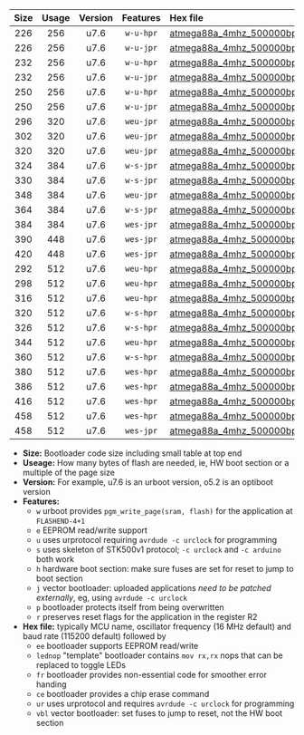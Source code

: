 |Size|Usage|Version|Features|Hex file|
|:-:|:-:|:-:|:-:|:--|
|226|256|u7.6|`w-u-hpr`|[atmega88a_4mhz_500000bps_ur.hex](https://raw.githubusercontent.com/stefanrueger/urboot/main//atmega88a_4mhz_500000bps_ur.hex)|
|226|256|u7.6|`w-u-jpr`|[atmega88a_4mhz_500000bps_ur_vbl.hex](https://raw.githubusercontent.com/stefanrueger/urboot/main//atmega88a_4mhz_500000bps_ur_vbl.hex)|
|232|256|u7.6|`w-u-hpr`|[atmega88a_4mhz_500000bps_lednop_ur.hex](https://raw.githubusercontent.com/stefanrueger/urboot/main//atmega88a_4mhz_500000bps_lednop_ur.hex)|
|232|256|u7.6|`w-u-jpr`|[atmega88a_4mhz_500000bps_lednop_ur_vbl.hex](https://raw.githubusercontent.com/stefanrueger/urboot/main//atmega88a_4mhz_500000bps_lednop_ur_vbl.hex)|
|250|256|u7.6|`w-u-hpr`|[atmega88a_4mhz_500000bps_lednop_fr_ur.hex](https://raw.githubusercontent.com/stefanrueger/urboot/main//atmega88a_4mhz_500000bps_lednop_fr_ur.hex)|
|250|256|u7.6|`w-u-jpr`|[atmega88a_4mhz_500000bps_lednop_fr_ur_vbl.hex](https://raw.githubusercontent.com/stefanrueger/urboot/main//atmega88a_4mhz_500000bps_lednop_fr_ur_vbl.hex)|
|296|320|u7.6|`weu-jpr`|[atmega88a_4mhz_500000bps_ee_ur_vbl.hex](https://raw.githubusercontent.com/stefanrueger/urboot/main//atmega88a_4mhz_500000bps_ee_ur_vbl.hex)|
|302|320|u7.6|`weu-jpr`|[atmega88a_4mhz_500000bps_ee_lednop_ur_vbl.hex](https://raw.githubusercontent.com/stefanrueger/urboot/main//atmega88a_4mhz_500000bps_ee_lednop_ur_vbl.hex)|
|320|320|u7.6|`weu-jpr`|[atmega88a_4mhz_500000bps_ee_lednop_fr_ur_vbl.hex](https://raw.githubusercontent.com/stefanrueger/urboot/main//atmega88a_4mhz_500000bps_ee_lednop_fr_ur_vbl.hex)|
|324|384|u7.6|`w-s-jpr`|[atmega88a_4mhz_500000bps_vbl.hex](https://raw.githubusercontent.com/stefanrueger/urboot/main//atmega88a_4mhz_500000bps_vbl.hex)|
|330|384|u7.6|`w-s-jpr`|[atmega88a_4mhz_500000bps_lednop_vbl.hex](https://raw.githubusercontent.com/stefanrueger/urboot/main//atmega88a_4mhz_500000bps_lednop_vbl.hex)|
|348|384|u7.6|`weu-jpr`|[atmega88a_4mhz_500000bps_ee_lednop_fr_ce_ur_vbl.hex](https://raw.githubusercontent.com/stefanrueger/urboot/main//atmega88a_4mhz_500000bps_ee_lednop_fr_ce_ur_vbl.hex)|
|364|384|u7.6|`w-s-jpr`|[atmega88a_4mhz_500000bps_lednop_fr_vbl.hex](https://raw.githubusercontent.com/stefanrueger/urboot/main//atmega88a_4mhz_500000bps_lednop_fr_vbl.hex)|
|384|384|u7.6|`wes-jpr`|[atmega88a_4mhz_500000bps_ee_vbl.hex](https://raw.githubusercontent.com/stefanrueger/urboot/main//atmega88a_4mhz_500000bps_ee_vbl.hex)|
|390|448|u7.6|`wes-jpr`|[atmega88a_4mhz_500000bps_ee_lednop_vbl.hex](https://raw.githubusercontent.com/stefanrueger/urboot/main//atmega88a_4mhz_500000bps_ee_lednop_vbl.hex)|
|420|448|u7.6|`wes-jpr`|[atmega88a_4mhz_500000bps_ee_lednop_fr_vbl.hex](https://raw.githubusercontent.com/stefanrueger/urboot/main//atmega88a_4mhz_500000bps_ee_lednop_fr_vbl.hex)|
|292|512|u7.6|`weu-hpr`|[atmega88a_4mhz_500000bps_ee_ur.hex](https://raw.githubusercontent.com/stefanrueger/urboot/main//atmega88a_4mhz_500000bps_ee_ur.hex)|
|298|512|u7.6|`weu-hpr`|[atmega88a_4mhz_500000bps_ee_lednop_ur.hex](https://raw.githubusercontent.com/stefanrueger/urboot/main//atmega88a_4mhz_500000bps_ee_lednop_ur.hex)|
|316|512|u7.6|`weu-hpr`|[atmega88a_4mhz_500000bps_ee_lednop_fr_ur.hex](https://raw.githubusercontent.com/stefanrueger/urboot/main//atmega88a_4mhz_500000bps_ee_lednop_fr_ur.hex)|
|320|512|u7.6|`w-s-hpr`|[atmega88a_4mhz_500000bps.hex](https://raw.githubusercontent.com/stefanrueger/urboot/main//atmega88a_4mhz_500000bps.hex)|
|326|512|u7.6|`w-s-hpr`|[atmega88a_4mhz_500000bps_lednop.hex](https://raw.githubusercontent.com/stefanrueger/urboot/main//atmega88a_4mhz_500000bps_lednop.hex)|
|344|512|u7.6|`weu-hpr`|[atmega88a_4mhz_500000bps_ee_lednop_fr_ce_ur.hex](https://raw.githubusercontent.com/stefanrueger/urboot/main//atmega88a_4mhz_500000bps_ee_lednop_fr_ce_ur.hex)|
|360|512|u7.6|`w-s-hpr`|[atmega88a_4mhz_500000bps_lednop_fr.hex](https://raw.githubusercontent.com/stefanrueger/urboot/main//atmega88a_4mhz_500000bps_lednop_fr.hex)|
|380|512|u7.6|`wes-hpr`|[atmega88a_4mhz_500000bps_ee.hex](https://raw.githubusercontent.com/stefanrueger/urboot/main//atmega88a_4mhz_500000bps_ee.hex)|
|386|512|u7.6|`wes-hpr`|[atmega88a_4mhz_500000bps_ee_lednop.hex](https://raw.githubusercontent.com/stefanrueger/urboot/main//atmega88a_4mhz_500000bps_ee_lednop.hex)|
|416|512|u7.6|`wes-hpr`|[atmega88a_4mhz_500000bps_ee_lednop_fr.hex](https://raw.githubusercontent.com/stefanrueger/urboot/main//atmega88a_4mhz_500000bps_ee_lednop_fr.hex)|
|458|512|u7.6|`wes-hpr`|[atmega88a_4mhz_500000bps_ee_lednop_fr_ce.hex](https://raw.githubusercontent.com/stefanrueger/urboot/main//atmega88a_4mhz_500000bps_ee_lednop_fr_ce.hex)|
|458|512|u7.6|`wes-jpr`|[atmega88a_4mhz_500000bps_ee_lednop_fr_ce_vbl.hex](https://raw.githubusercontent.com/stefanrueger/urboot/main//atmega88a_4mhz_500000bps_ee_lednop_fr_ce_vbl.hex)|

- **Size:** Bootloader code size including small table at top end
- **Useage:** How many bytes of flash are needed, ie, HW boot section or a multiple of the page size
- **Version:** For example, u7.6 is an urboot version, o5.2 is an optiboot version
- **Features:**
  + `w` urboot provides `pgm_write_page(sram, flash)` for the application at `FLASHEND-4+1`
  + `e` EEPROM read/write support
  + `u` uses urprotocol requiring `avrdude -c urclock` for programming
  + `s` uses skeleton of STK500v1 protocol; `-c urclock` and `-c arduino` both work
  + `h` hardware boot section: make sure fuses are set for reset to jump to boot section
  + `j` vector bootloader: uploaded applications *need to be patched externally*, eg, using `avrdude -c urclock`
  + `p` bootloader protects itself from being overwritten
  + `r` preserves reset flags for the application in the register R2
- **Hex file:** typically MCU name, oscillator frequency (16 MHz default) and baud rate (115200 default) followed by
  + `ee` bootloader supports EEPROM read/write
  + `lednop` "template" bootloader contains `mov rx,rx` nops that can be replaced to toggle LEDs
  + `fr` bootloader provides non-essential code for smoother error handing
  + `ce` bootloader provides a chip erase command
  + `ur` uses urprotocol and requires `avrdude -c urclock` for programming
  + `vbl` vector bootloader: set fuses to jump to reset, not the HW boot section
